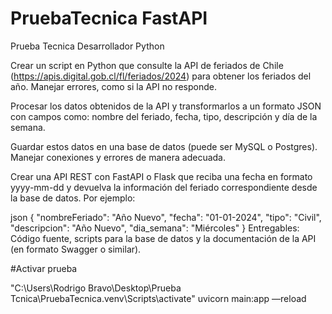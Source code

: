 # PruebaTecnica FastAPI
Prueba Tecnica Desarrollador Python

Crear un script en Python que consulte la API de feriados de Chile (https://apis.digital.gob.cl/fl/feriados/2024) para obtener los feriados del año. Manejar errores, como si la API no responde.

Procesar los datos obtenidos de la API y transformarlos a un formato JSON con campos como: nombre del feriado, fecha, tipo, descripción y día de la semana.

Guardar estos datos en una base de datos (puede ser MySQL o Postgres). Manejar conexiones y errores de manera adecuada.

Crear una API REST con FastAPI o Flask que reciba una fecha en formato yyyy-mm-dd y devuelva la información del feriado correspondiente desde la base de datos. Por ejemplo:

json
{
    "nombreFeriado": "Año Nuevo",
    "fecha": "01-01-2024",
    "tipo": "Civil",
    "descripcion": "Año Nuevo",
    "dia_semana": "Miércoles"
}
Entregables: Código fuente, scripts para la base de datos y la documentación de la API (en formato Swagger o similar).


#Activar prueba 

"C:\Users\Rodrigo Bravo\Desktop\Prueba Tcnica\PruebaTecnica\.venv\Scripts\activate" 
uvicorn main:app —reload
